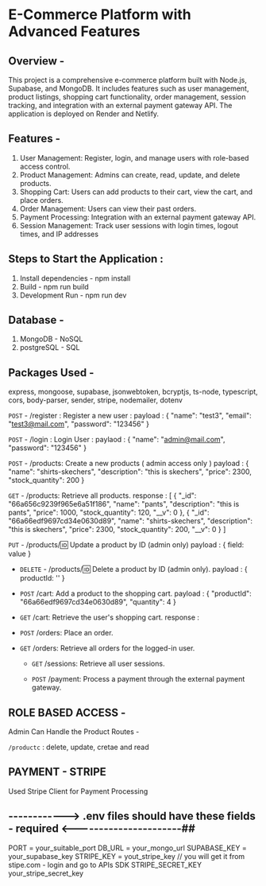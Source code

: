 # E-Commerce Platform with Advanced Features

## Overview -

This project is a comprehensive e-commerce platform built with Node.js, Supabase, and MongoDB. It includes features such as user management, product listings, shopping cart functionality, order management, session tracking, and integration with an external payment gateway API. The application is deployed on Render and Netlify.

## Features -

1. User Management: Register, login, and manage users with role-based access control.
2. Product Management: Admins can create, read, update, and delete products.
3. Shopping Cart: Users can add products to their cart, view the cart, and place orders.
4. Order Management: Users can view their past orders.
5. Payment Processing: Integration with an external payment gateway API.
6. Session Management: Track user sessions with login times, logout times, and IP addresses

## Steps to Start the Application :

1. Install dependencies - npm install
2. Build - npm run build
3. Development Run - npm run dev

## Database -

1. MongoDB - NoSQL
2. postgreSQL - SQL

## Packages Used -

express, mongoose, supabase, jsonwebtoken, bcryptjs, ts-node, typescript, cors, body-parser, sender, stripe, nodemailer, dotenv

`POST` - /register : Register a new user :
payload : {
"name": "test3",
"email": "test3@mail.com",
"password": "123456"
}

`POST` - /login : Login User :
paylaod : {
"name": "admin@mail.com",
"password": "123456"
}

`POST` - /products: Create a new products ( admin access only )
payload : {
"name": "shirts-skechers",
"description": "this is skechers",
"price": 2300,
"stock_quantity": 200
}

`GET` - /products: Retrieve all products.
response : [
{
"_id": "66a656c9239f965e6a51f186",
"name": "pants",
"description": "this is pants",
"price": 1000,
"stock_quantity": 120,
"__v": 0
},
{
"_id": "66a66edf9697cd34e0630d89",
"name": "shirts-skechers",
"description": "this is skechers",
"price": 2300,
"stock_quantity": 200,
"__v": 0
}
]


`PUT` - /products/:id: Update a product by ID (admin only)
payload : {
field: value
}

- `DELETE` - /products/:id: Delete a product by ID (admin only).
  payload : {
  productId: ''
  }

- `POST` /cart: Add a product to the shopping cart.
  payload : {
  "productId": "66a66edf9697cd34e0630d89",
  "quantity": 4
  }

- `GET` /cart: Retrieve the user's shopping cart.
  response :

- `POST` /orders: Place an order.

- `GET` /orders: Retrieve all orders for the logged-in user.

  - `GET` /sessions: Retrieve all user sessions.

  - `POST` /payment: Process a payment through the external payment gateway.


## ROLE BASED ACCESS - 
Admin Can Handle the Product Routes - 

`/productc` : delete, update, cretae and read

## PAYMENT - STRIPE

Used Stripe Client for Payment Processing 

## ------------> .env files should have these fields - required <----------------------##

PORT = your_suitable_port
DB_URL = your_mongo_url
SUPABASE_KEY = your_supabase_key
STRIPE_KEY = yout_stripe_key // you will get it from stipe.com - login and go to APIs SDK
STRIPE_SECRET_KEY your_stripe_secret_key